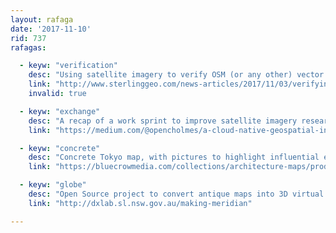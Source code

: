 ```yaml
---
layout: rafaga
date: '2017-11-10'
rid: 737
rafagas:

  - keyw: "verification"
    desc: "Using satellite imagery to verify OSM (or any other) vector data"
    link: "http://www.sterlinggeo.com/news-articles/2017/11/03/verifying-openstreetmap-with-sentinel-data/"
    invalid: true

  - keyw: "exchange"
    desc: "A recap of a work sprint to improve satellite imagery research and interoperability"
    link: "https://medium.com/@opencholmes/a-cloud-native-geospatial-interoperability-sprint-483d9c299595 "

  - keyw: "concrete"
    desc: "Concrete Tokyo map, with pictures to highlight influential examples of concrete buildings and structures of the city"
    link: "https://bluecrowmedia.com/collections/architecture-maps/products/concrete-tokyo-map"

  - keyw: "globe"
    desc: "Open Source project to convert antique maps into 3D virtual globes"
    link: "http://dxlab.sl.nsw.gov.au/making-meridian"

---
```

